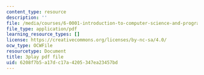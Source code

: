 ```yaml
---
content_type: resource
description: ''
file: /media/courses/6-0001-introduction-to-computer-science-and-programming-in-python-fall-2016/6208f7b5a17dc17a4205347ea23457bd_C_pgH5QhIZ8.pdf
file_type: application/pdf
learning_resource_types: []
license: https://creativecommons.org/licenses/by-nc-sa/4.0/
ocw_type: OCWFile
resourcetype: Document
title: 3play pdf file
uid: 6208f7b5-a17d-c17a-4205-347ea23457bd
---
```

